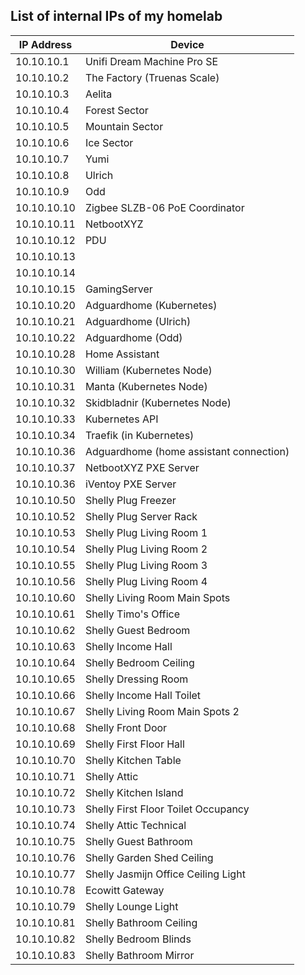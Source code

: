 ## List of internal IPs of my homelab ##

| IP Address    | Device                         |
|---------------|--------------------------------|
| 10.10.10.1    | Unifi Dream Machine Pro SE     |
| 10.10.10.2    | The Factory (Truenas Scale)    |
| 10.10.10.3    | Aelita                         |
| 10.10.10.4    | Forest Sector                  |
| 10.10.10.5    | Mountain Sector                |
| 10.10.10.6    | Ice Sector                     |
| 10.10.10.7    | Yumi                           |
| 10.10.10.8    | Ulrich                         |
| 10.10.10.9    | Odd                            |
| 10.10.10.10   | Zigbee SLZB-06 PoE Coordinator |
| 10.10.10.11   | NetbootXYZ                     |
| 10.10.10.12   | PDU                            |
| 10.10.10.13   |                                |
| 10.10.10.14   |                                |
| 10.10.10.15   | GamingServer                   |
| 10.10.10.20   | Adguardhome (Kubernetes)       |
| 10.10.10.21   | Adguardhome (Ulrich)                  |
| 10.10.10.22   | Adguardhome (Odd)                     |
| 10.10.10.28   | Home Assistant                        |
| 10.10.10.30   | William (Kubernetes Node)             |
| 10.10.10.31   | Manta (Kubernetes Node)               |
| 10.10.10.32   | Skidbladnir (Kubernetes Node)         |
| 10.10.10.33   | Kubernetes API                        |
| 10.10.10.34   | Traefik (in Kubernetes)               |
| 10.10.10.36   | Adguardhome (home assistant connection) |
| 10.10.10.37   | NetbootXYZ PXE Server |
| 10.10.10.36   | iVentoy PXE Server |
| 10.10.10.50   | Shelly Plug Freezer                   |
| 10.10.10.52   | Shelly Plug Server Rack               |
| 10.10.10.53   | Shelly Plug Living Room 1             |
| 10.10.10.54   | Shelly Plug Living Room 2             |
| 10.10.10.55   | Shelly Plug Living Room 3             |
| 10.10.10.56   | Shelly Plug Living Room 4             |
| 10.10.10.60   | Shelly Living Room Main Spots         |
| 10.10.10.61   | Shelly Timo's Office                   |
| 10.10.10.62   | Shelly Guest Bedroom                  |
| 10.10.10.63   | Shelly Income Hall                    |
| 10.10.10.64   | Shelly Bedroom Ceiling                |
| 10.10.10.65   | Shelly Dressing Room                  |
| 10.10.10.66   | Shelly Income Hall Toilet             |
| 10.10.10.67   | Shelly Living Room Main Spots 2       |
| 10.10.10.68   | Shelly Front Door                     |
| 10.10.10.69   | Shelly First Floor Hall               |
| 10.10.10.70   | Shelly Kitchen Table                  |
| 10.10.10.71   | Shelly Attic                          |
| 10.10.10.72   | Shelly Kitchen Island                 |
| 10.10.10.73   | Shelly First Floor Toilet Occupancy   |
| 10.10.10.74   | Shelly Attic Technical                |
| 10.10.10.75   | Shelly Guest Bathroom                 |
| 10.10.10.76   | Shelly Garden Shed Ceiling            |
| 10.10.10.77   | Shelly Jasmijn Office Ceiling Light |
| 10.10.10.78   | Ecowitt Gateway             |
| 10.10.10.79   | Shelly Lounge Light               |
| 10.10.10.81   | Shelly Bathroom Ceiling     |
| 10.10.10.82   | Shelly Bedroom Blinds        |
| 10.10.10.83   | Shelly Bathroom Mirror       |
